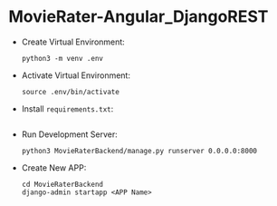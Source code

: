# MovieRater-Angular_DjangoREST

- Create Virtual Environment:
    ```
    python3 -m venv .env
    ```

- Activate Virtual Environment:
    ```
    source .env/bin/activate
    ```

- Install `requirements.txt`:
    ```

    ```

- Run Development Server:
    ```
    python3 MovieRaterBackend/manage.py runserver 0.0.0.0:8000
    ```
    
- Create New APP:
    ```
    cd MovieRaterBackend
    django-admin startapp <APP Name>
    ```